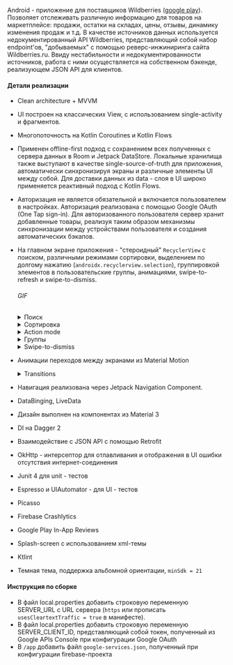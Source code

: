 Android - приложение для поставщиков Wildberries
([google play](https://play.google.com/store/apps/details?id=com.automotivecodelab.wbgoodstracker)).
Позволяет отслеживать различную информацию для товаров на маркетплейсе: продажи, остатки на складах,
цены, отзывы, динамику изменения продаж и т.д. В качестве источников данных используется
недокументированный API Wildberries, представляющий собой набор endpoint'ов, "добываемых" с помощью
реверс-инжиниринга сайта Wildberries.ru. Ввиду нестабильности и недокументированности источников,
работа с ними осуществляется на собственном бэкенде, реализующем JSON API для клиентов.

#### Детали реализации
- Clean architecture + MVVM

- UI построен на классических View, с использованием single-activity и фрагментов.

- Многопоточность на Kotlin Coroutines и Kotlin Flows

- Применен offline-first подход с сохранением всех полученных с сервера данных в Room и Jetpack
  DataStore. Локальные хранилища также выступают в качестве single-source-of-truth для приложения,
  автоматически синхронизируя экраны и различные элементы UI между собой. Для доставки данных из
  data - слоя в UI широко применяется реактивный подход с Kotlin Flows.

- Авторизация не является обязательной и включается пользователем в настройках. Авторизация
  реализована с помощью Google OAuth (One Tap sign-in). Для авторизованного пользователя сервер
  хранит добавленные товары, реализуя таким образом механизмы синхронизации между устройствами
  пользователя и создания автоматических бэкапов.

- На главном экране приложения - "стероидный" `RecyclerView` с поиском, различными режимами
  сортировки, выделением по долгому нажатию (`androidx.recyclerview.selection`), группировкой
  элементов в пользовательские группы, анимациями, swipe-to-refresh и swipe-to-dismiss.
  ###### GIF
  <details>
  <summary>Поиск</summary>
  <img src="screenshots/search.gif" width="300">
  </details>
  <details>
  <summary>Сортировка</summary>
  <img src="screenshots/sorting.gif" width="300">
  </details>
  <details>
  <summary>Action mode</summary>
  <img src="screenshots/selection.gif" width="300">
  </details>
  <details>
  <summary>Группы</summary>
  <img src="screenshots/groups.gif" width="300">
  </details>
  <details>
  <summary>Swipe-to-dismiss</summary>
  <img src="screenshots/swipetodismiss.gif" width="300">
  </details>
- Анимации переходов между экранами из Material Motion
  <details>
  <summary>Transitions</summary>
  <img src="screenshots/transitions.gif" width="300">
  </details>
- Навигация реализована через Jetpack Navigation Component.

- DataBinging, LiveData

- Дизайн выполнен на компонентах из Material 3

- DI на Dagger 2

- Взаимодействие с JSON API с помощью Retrofit

- OkHttp - интерсептор для отлавливания и отображения в UI ошибки отсутствия интернет-соединения

- Junit 4 для unit - тестов

- Espresso и UIAutomator - для UI - тестов

- Picasso

- Firebase Crashlytics

- Google Play In-App Reviews

- Splash-screen с использованием xml-темы

- Ktlint

- Темная тема, поддержка альбомной ориентации, `minSdk = 21`

#### Инструкция по сборке
- В файл local.properties добавить строковую переменную SERVER_URL с URL сервера (`https` или
  прописать `usesCleartextTraffic = true` в манифесте).
- В файл local.properties добавить строковую переменную SERVER_CLIENT_ID, представляющий собой
  токен, полученный из Google APIs Console при конфигурации Google OAuth
- В `/app` добавить файл `google-services.json`, полученный при конфигурации firebase-проекта
